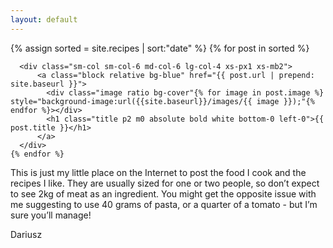```yaml
---
layout: default
---
```


<div class="home"> 

  <div class="recipes xs-px1 xs-mt2">
    <div class="clearfix">
    {% assign sorted = site.recipes | sort:"date" %}
    {% for post in sorted %}

      <div class="sm-col sm-col-6 md-col-6 lg-col-4 xs-px1 xs-mb2">
          <a class="block relative bg-blue" href="{{ post.url | prepend: site.baseurl }}">
            <div class="image ratio bg-cover"{% for image in post.image %} style="background-image:url({{site.baseurl}}/images/{{ image }});"{% endfor %}></div>
            <h1 class="title p2 m0 absolute bold white bottom-0 left-0">{{ post.title }}</h1>
          </a>
      </div>
    {% endfor %}
  </div>
  </div>
  
  <div class="container mt4 mb4">
    <div class="sm-col-6 mx-auto px3 sm-px4">
  <p>This is just my little place on the Internet to post the food I cook and the recipes I like. They are usually sized for one or two people, so don’t expect to see 2kg of meat as an ingredient. You might get the opposite issue with me suggesting to use 40 grams of pasta, or a quarter of a tomato - but I’m sure you’ll manage!</p>
  
  <p>Dariusz</p>
  </div>
  </div>

</div>
